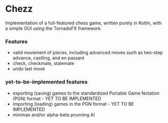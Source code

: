 # Chezz
Implementation of a full-featured chess game, written purely in Kotlin, with a simple GUI using the TornadoFX framework.

### Features
- valid movement of pieces, including advanced moves such as two-step advance, castling, and en passant
- check, checkmate, stalemate
- undo last move
  
### yet-to-be-implemented features
- exporting (saving) games to the standardized Portable Game Notation (PGN) format - YET TO BE IMPLEMENTED
- importing (loading) games in the PGN format - YET TO BE IMPLEMENTED
- minimax and/or alpha-beta prunning AI